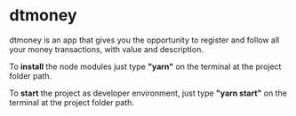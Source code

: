 # dtmoney

dtmoney is an app that gives you the opportunity to register and follow all your money transactions, with value and description.

To **install** the node modules just type **"yarn"** on the terminal at the project folder path.

To **start** the project as developer environment, just type **"yarn start"** on the terminal at the project folder path.
